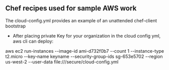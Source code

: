 ## Chef recipes used for sample AWS work


  The cloud-config.yml provides an example of an unattended chef-client bootstrap

  * After placing private Key for your organization in the cloud config yml, aws cli can deploy:

  aws ec2 run-instances --image-id ami-d732f0b7 --count 1 --instance-type t2.micro --key-name keyname --security-group-ids sg-653e5702 --region us-west-2 --user-data file:///secure/cloud-config.yml 
